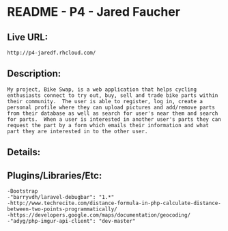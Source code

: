 # README - P4 - Jared Faucher

## Live URL:
	http://p4-jaredf.rhcloud.com/

## Description:
	My project, Bike Swap, is a web application that helps cycling enthusiasts connect to try out, buy, sell and trade bike parts within their community.  The user is able to register, log in, create a personal profile where they can upload pictures and add/remove parts from their database as well as search for user's near them and search for parts.  When a user is interested in another user's parts they can request the part by a form which emails their information and what part they are interested in to the other user.
	
## Details:

## Plugins/Libraries/Etc:
	-Bootstrap
	-"barryvdh/laravel-debugbar": "1.*"
	-http://www.techrecite.com/distance-formula-in-php-calculate-distance-between-two-points-programmatically/
	-https://developers.google.com/maps/documentation/geocoding/
	-"adyg/php-imgur-api-client": "dev-master"
